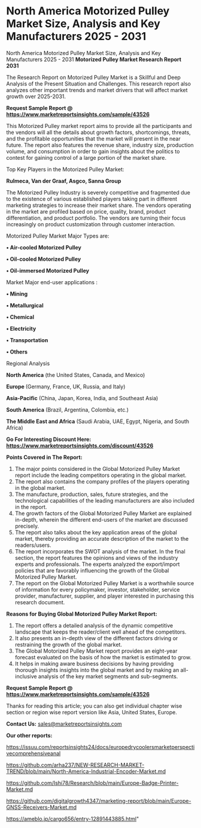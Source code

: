 # North America Motorized Pulley Market Size, Analysis and Key Manufacturers 2025 - 2031
 North America Motorized Pulley Market Size, Analysis and Key Manufacturers 2025 - 2031
<strong>Motorized Pulley Market Research Report 2031</strong>

The Research Report on Motorized Pulley Market is a Skillful and Deep Analysis of the Present Situation and Challenges. This research report also analyzes other important trends and market drivers that will affect market growth over 2025-2031.

<strong>Request Sample Report @ <a href=https://www.marketreportsinsights.com/sample/43526>https://www.marketreportsinsights.com/sample/43526</a></strong>

This Motorized Pulley market report aims to provide all the participants and the vendors will all the details about growth factors, shortcomings, threats, and the profitable opportunities that the market will present in the near future. The report also features the revenue share, industry size, production volume, and consumption in order to gain insights about the politics to contest for gaining control of a large portion of the market share.

Top Key Players in the Motorized Pulley Market:

<strong>Rulmeca, Van der Graaf, Asgco, Sanna Group</strong>

The Motorized Pulley Industry is severely competitive and fragmented due to the existence of various established players taking part in different marketing strategies to increase their market share. The vendors operating in the market are profiled based on price, quality, brand, product differentiation, and product portfolio. The vendors are turning their focus increasingly on product customization through customer interaction.

Motorized Pulley Market Major Types are:

<strong>•  Air-cooled Motorized Pulley

•  Oil-cooled Motorized Pulley

•  Oil-immersed Motorized Pulley</strong>

Market Major end-user applications :

<strong>•  Mining

•  Metallurgical

•  Chemical

•  Electricity

•  Transportation

•  Others</strong>

Regional Analysis

</u><strong><b>North America</b></strong> (the United States, Canada, and Mexico)

<strong><b>Europe </b></strong>(Germany, France, UK, Russia, and Italy)

<strong><b>Asia-Pacific</b></strong> (China, Japan, Korea, India, and Southeast Asia)

<strong><b>South America</b></strong> (Brazil, Argentina, Colombia, etc.)

<strong><b>The Middle East and Africa</b></strong> (Saudi Arabia, UAE, Egypt, Nigeria, and South Africa)

<strong>Go For Interesting Discount Here: <a href=https://www.marketreportsinsights.com/discount/43526>https://www.marketreportsinsights.com/discount/43526</a></strong>

<strong>Points Covered in The Report:</strong>
<ol>
  <li>The major points considered in the Global Motorized Pulley Market report include the leading competitors operating in the global market.</li>
  <li>The report also contains the company profiles of the players operating in the global market.</li>
  <li>The manufacture, production, sales, future strategies, and the technological capabilities of the leading manufacturers are also included in the report.</li>
  <li>The growth factors of the Global Motorized Pulley Market are explained in-depth, wherein the different end-users of the market are discussed precisely.</li>
  <li>The report also talks about the key application areas of the global market, thereby providing an accurate description of the market to the readers/users.</li>
  <li>The report incorporates the SWOT analysis of the market. In the final section, the report features the opinions and views of the industry experts and professionals. The experts analyzed the export/import policies that are favorably influencing the growth of the Global Motorized Pulley Market.</li>
  <li>The report on the Global Motorized Pulley Market is a worthwhile source of information for every policymaker, investor, stakeholder, service provider, manufacturer, supplier, and player interested in purchasing this research document.</li>
</ol>
<strong>Reasons for Buying Global Motorized Pulley Market Report:</strong>

<ol>
  <li>The report offers a detailed analysis of the dynamic competitive landscape that keeps the reader/client well ahead of the competitors.</li>
  <li>It also presents an in-depth view of the different factors driving or restraining the growth of the global market.</li>
  <li>The Global Motorized Pulley Market report provides an eight-year forecast evaluated on the basis of how the market is estimated to grow.</li>
  <li>It helps in making aware business decisions by having providing thorough insights insights into the global market and by making an all-inclusive analysis of the key market segments and sub-segments.</li>
</ol>
<strong>Request Sample Report @ <a href=https://www.marketreportsinsights.com/sample/43526>https://www.marketreportsinsights.com/sample/43526</a></strong>


Thanks for reading this article; you can also get individual chapter wise section or region wise report version like Asia, United States, Europe.

<strong>Contact Us:</strong>
sales@marketreportsinsights.com

<strong>Our other reports:</strong>

<a href=https://issuu.com/reportsinsights24/docs/europedrycoolersmarketperspectivecomprehensiveanal>https://issuu.com/reportsinsights24/docs/europedrycoolersmarketperspectivecomprehensiveanal</a>

<a href=https://github.com/arha237/NEW-RESEARCH-MARKET-TREND/blob/main/North-America-Industrial-Encoder-Market.md>https://github.com/arha237/NEW-RESEARCH-MARKET-TREND/blob/main/North-America-Industrial-Encoder-Market.md</a>

<a href=https://github.com/Ishi78/Research/blob/main/Europe-Badge-Printer-Market.md>https://github.com/Ishi78/Research/blob/main/Europe-Badge-Printer-Market.md</a>

<a href=https://github.com/digitalgrowth4347/marketing-report/blob/main/Europe-GNSS-Receivers-Market.md>https://github.com/digitalgrowth4347/marketing-report/blob/main/Europe-GNSS-Receivers-Market.md</a>

<a href=https://ameblo.jp/cargo656/entry-12891443885.html>https://ameblo.jp/cargo656/entry-12891443885.html</a>"
